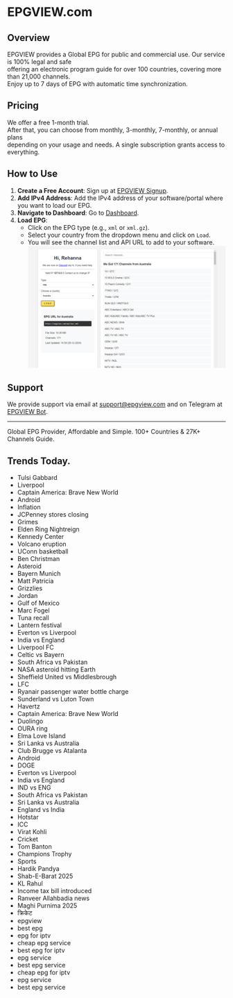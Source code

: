 # EPGVIEW.com



## Overview
EPGVIEW provides a Global EPG for public and commercial use. Our service is 100% legal and safe\
offering an electronic program guide for over 100 countries, covering more than 21,000 channels.\
Enjoy up to 7 days of EPG with automatic time synchronization.

## Pricing
We offer a free 1-month trial. \
After that, you can choose from monthly, 3-monthly, 7-monthly, or annual plans \
depending on your usage and needs. A single subscription grants access to everything.

## How to Use
1. **Create a Free Account**: Sign up at [EPGVIEW Signup](https://epgview.com/signup.php).
2. **Add IPv4 Address**: Add the IPv4 address of your software/portal where you want to load our EPG.
3. **Navigate to Dashboard**: Go to [Dashboard](https://epgview.com/dashboard.php).
4. **Load EPG**:
   - Click on the EPG type (e.g., `xml` or `xml.gz`).
   - Select your country from the dropdown menu and click on `Load`.
   - You will see the channel list and API URL to add to your software.
![EPGVIEW](img/dashboard.png)
## Support
We provide support via email at [support@epgview.com](mailto:support@epgview.com) and on Telegram at [EPGVIEW Bot](https://t.me/epgview_bot).

---

Global EPG Provider, Affordable and Simple. 100+ Countries & 27K+ Channels Guide.

## Trends Today.

- Tulsi Gabbard
- Liverpool
- Captain America: Brave New World
- Android
- Inflation
- JCPenney stores closing
- Grimes
- Elden Ring Nightreign
- Kennedy Center
- Volcano eruption
- UConn basketball
- Ben Christman
- Asteroid
- Bayern Munich
- Matt Patricia
- Grizzlies
- Jordan
- Gulf of Mexico
- Marc Fogel
- Tuna recall
- Lantern festival
- Everton vs Liverpool
- India vs England
- Liverpool FC
- Celtic vs Bayern
- South Africa vs Pakistan
- NASA asteroid hitting Earth
- Sheffield United vs Middlesbrough
- LFC
- Ryanair passenger water bottle charge
- Sunderland vs Luton Town
- Havertz
- Captain America: Brave New World
- Duolingo
- OURA ring
- Elma Love Island
- Sri Lanka vs Australia
- Club Brugge vs Atalanta
- Android
- DOGE
- Everton vs Liverpool
- India vs England
- IND vs ENG
- South Africa vs Pakistan
- Sri Lanka vs Australia
- England vs India
- Hotstar
- ICC
- Virat Kohli
- Cricket
- Tom Banton
- Champions Trophy
- Sports
- Hardik Pandya
- Shab-E-Barat 2025
- KL Rahul
- Income tax bill introduced
- Ranveer Allahbadia news
- Maghi Purnima 2025
- क्रिकेट
- epgview
- best epg
- epg for iptv
- cheap epg service
- best epg for iptv
- epg service
- best epg service
- cheap epg for iptv
- epg service
- best epg service
